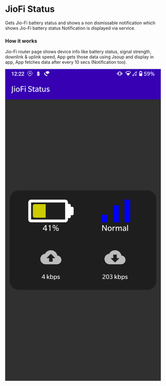 # JioFi Status

Gets Jio-Fi battery status and shows a non dismissable notification which shows Jio-Fi battery status
Notification is displayed via service.

### How it works
Jio-Fi router page shows device info like battery status, signal strength, downlink & uplink speed, 
App gets those data using Jsoup and display in app, App fetches data after every 10 secs (Notification too).

![alt text](https://github.com/GauthamAsir/JioFiStatus/blob/master/Screenshot_20200606-002231.png?raw=true)
